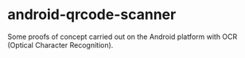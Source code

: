 # android-qrcode-scanner

Some proofs of concept carried out on the Android platform with OCR (Optical Character Recognition).
